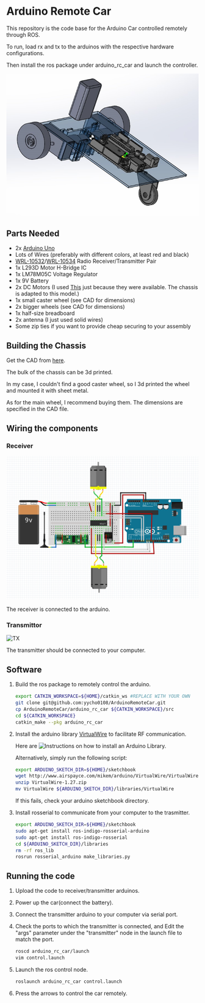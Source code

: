 # Arduino Remote Car

This repository is the code base for the Arduino Car controlled remotely through ROS.

To run, load rx and tx to the arduinos with the respective hardware configurations.

Then install the ros package under arduino_rc_car and launch the controller.

![Car](images/carasm.JPG)

## Parts Needed

- 2x [Arduino Uno](https://www.sparkfun.com/products/11021)
- Lots of Wires (preferably with different colors, at least red and black)
- [WRL-10532](https://www.sparkfun.com/products/10532)/[WRL-10534](https://www.sparkfun.com/products/10534) Radio Receiver/Transmitter Pair
- 1x L293D Motor H-Bridge IC
- 1x LM78M05C Voltage Regulator
- 1x 9V Battery
- 2x DC Motors (I used [This](http://www.vigorprecision.com.hk/ProductList.Asp?SortID=1) just because they were available. The chassis is adapted to this model.)
- 1x small caster wheel (see CAD for dimensions)
- 2x bigger wheels (see CAD for dimensions)
- 1x half-size breadboard
- 2x antenna (I just used solid wires)
- Some zip ties if you want to provide cheap securing to your assembly

## Building the Chassis

Get the CAD from [here](https://drive.google.com/open?id=0B75j6bliWwyTUGZSWWZrYkl3Mnc).

The bulk of the chassis can be 3d printed.

In my case, I couldn't find a good caster wheel, so I 3d printed the wheel and mounted it with sheet metal.

As for the main wheel, I recommend buying them. The dimensions are specified in the CAD file.

## Wiring the components

### Receiver

![RX](images/wiring_rx.png)

The receiver is connected to the arduino.

### Transmittor

![TX](wiring_tx.png)

The transmitter should be connected to your computer.

## Software

1. Build the ros package to remotely control the arduino.
   ```bash
   export CATKIN_WORKSPACE=${HOME}/catkin_ws #REPLACE WITH YOUR OWN
   git clone git@github.com:yycho0108/ArduinoRemoteCar.git
   cp ArduinoRemoteCar/arduino_rc_car ${CATKIN_WORKSPACE}/src
   cd ${CATKIN_WORKSPACE}
   catkin_make --pkg arduino_rc_car
   ```

2. Install the arduino library [VirtualWire](https://www.pjrc.com/teensy/td_libs_VirtualWire.html) to facilitate RF communication.

   Here are ![Instructions](https://www.arduino.cc/en/Guide/Libraries) on how to install an Arduino Library.

   Alternatively, simply run the following script: 

   ```bash
   export ARDUINO_SKETCH_DIR=${HOME}/sketchbook
   wget http://www.airspayce.com/mikem/arduino/VirtualWire/VirtualWire-1.27.zip
   unzip VirtualWire-1.27.zip
   mv VirtualWire ${ARDUINO_SKETCH_DIR}/libraries/VirtualWire
   ```

   If this fails, check your arduino sketchbook directory.

3. Install rosserial to communicate from your computer to the trasmitter. 

   ```bash
   export ARDUINO_SKETCH_DIR=${HOME}/sketchbook
   sudo apt-get install ros-indigo-rosserial-arduino
   sudo apt-get install ros-indigo-rosserial 
   cd ${ARDUINO_SKETCH_DIR}/libraries
   rm -rf ros_lib
   rosrun rosserial_arduino make_libraries.py 
   ```

## Running the code

1. Upload the code to receiver/transmitter arduinos.
2. Power up the car(connect the battery).
3. Connect the transmitter arduino to your computer via serial port.
4. Check the ports to which the transmitter is connected,
   and Edit the "args" parameter under the "transmitter" node in the launch file to match the port. 

   ```bash
   roscd arduino_rc_car/launch
   vim control.launch
   ```

5. Launch the ros control node.

   ```bash
   roslaunch arduino_rc_car control.launch
   ```

6. Press the arrows to control the car remotely. 
